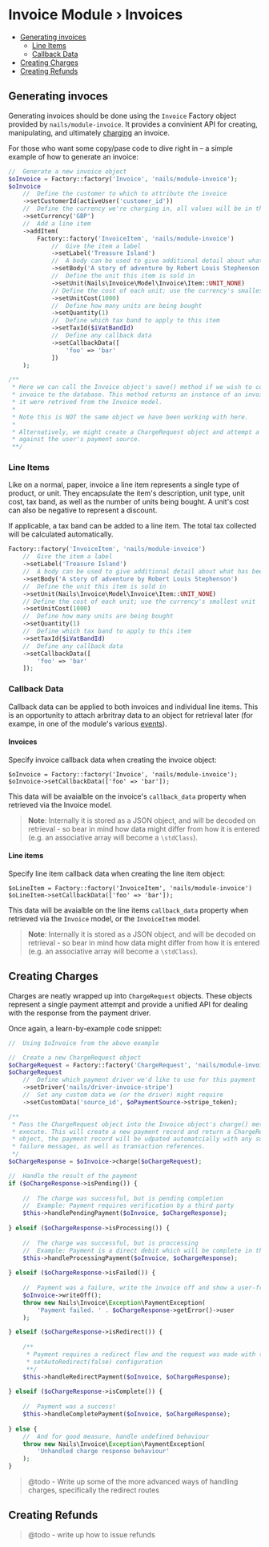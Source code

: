# Invoice Module › Invoices

- [Generating invoices](#generating-invoices)
  - [Line Items](#line-items)
  - [Callback Data](#callback-data)
- [Creating Charges](#creating-charges)
- [Creating Refunds](#creating-refunds)



## Generating invoces

Generating invoices should be done using the `Invoice` Factory object provided by `nails/module-invoice`. It provides a convinient API for creating, manipulating, and ultimately [charging](#creating-charges) an invoice.

For those who want some copy/pase code to dive right in – a simple example of how to generate an invoice:

```php
//	Generate a new invoice object
$oInvoice = Factory::factory('Invoice', 'nails/module-invoice');
$oInvoice
    //	Define the customer to which to attribute the invoice
    ->setCustomerId(activeUser('customer_id'))
    //	Define the currency we're charging in, all values will be in this currency
    ->setCurrency('GBP')
    //	Add a line item
    ->addItem(
        Factory::factory('InvoiceItem', 'nails/module-invoice')
		    //	Give the item a label
            ->setLabel('Treasure Island')
		    //	A body can be used to give additional detail about what has been purchased
    		->setBody('A story of adventure by Robert Louis Stephenson')
		    //	Define the unit this item is sold in
		    ->setUnit(Nails\Invoice\Model\Invoice\Item::UNIT_NONE)
		    // Define the cost of each unit; use the currency's smallest unit
            ->setUnitCost(1000)
		    //	Define how many units are being bought
            ->setQuantity(1)
    		//	Define which tax band to apply to this item
            ->setTaxId($iVatBandId)
   			//	Define any callback data
            ->setCallbackData([
                'foo' => 'bar'
            ])
    );

/**
 * Here we can call the Invoice object's save() method if we wish to commit this 
 * invoice to the database. This method returns an instance of an invoice as if
 * it were retrived from the Invoice model.
 *
 * Note this is NOT the same object we have been working with here.
 *
 * Alternatively, we might create a ChargeRequest object and attempt a charge
 * against the user's payment source.
 **/
```



### Line Items

Like on a normal, paper, invoice a line item represents a single type of product, or unit. They encapsulate the item's description, unit type, unit cost, tax band, as well as the number of units being bought. A unit's cost can also be negative to represent a discount.

If applicable, a tax band can be added to a line item. The total tax collected will be calculated automatically.

```php
Factory::factory('InvoiceItem', 'nails/module-invoice')
    //	Give the item a label
    ->setLabel('Treasure Island')
    //	A body can be used to give additional detail about what has been purchased
    ->setBody('A story of adventure by Robert Louis Stephenson')
    //	Define the unit this item is sold in
    ->setUnit(Nails\Invoice\Model\Invoice\Item::UNIT_NONE)
    // Define the cost of each unit; use the currency's smallest unit
    ->setUnitCost(1000)
    //	Define how many units are being bought
    ->setQuantity(1)
    //	Define which tax band to apply to this item
    ->setTaxId($iVatBandId)
    //	Define any callback data
    ->setCallbackData([
        'foo' => 'bar'
    ]);
```





### Callback Data

Callback data can be applied to both invoices and individual line items. This is an opportunity to attach arbritray data to an object for retrieval later (for exampe, in one of the module's various [events](events.md)).

#### Invoices

Specify invoice callback data when creating the invoice object:

```
$oInvoice = Factory::factory('Invoice', 'nails/module-invoice');
$oInvoice->setCallbackData(['foo' => 'bar']);
```

This data will be avaialble on the invoice's `callback_data` property when retrieved via the Invoice model. 

> **Note**: Internally it is stored as a JSON object, and will be decoded on retrieval - so bear in mind how data might differ from how it is entered (e.g. an associative array will become a `\stdClass`).



#### Line items

Specify line item callback data when creating the line item object:

```
$oLineItem = Factory::factory('InvoiceItem', 'nails/module-invoice')
$oLineItem->setCallbackData(['foo' => 'bar']);
```

This data will be avaialble on the line items `callback_data` property when retrieved via the `Invoice` model, or the `InvoiceItem` model. 

> **Note**: Internally it is stored as a JSON object, and will be decoded on retrieval - so bear in mind how data might differ from how it is entered (e.g. an associative array will become a `\stdClass`).





## Creating Charges

Charges are neatly wrapped up into `ChargeRequest` objects. These objects represent a single payment attempt and provide a unified API for dealing with the response from the payment driver.

Once again, a learn-by-example code snippet:

```php
//	Using $oInvoice from the above example

//	Create a new ChargeRequest object
$oChargeRequest = Factory::factory('ChargeRequest', 'nails/module-invoice');
$oChargeRequest
    //	Define which payment driver we'd like to use for this payment
    ->setDriver('nails/driver-invoice-stripe')
    //	Set any custom data we (or the driver) might require
    ->setCustomData('source_id', $oPaymentSource->stripe_token);

/**
 * Pass the ChargeRequest object into the Invoice object's charge() method to
 * execute. This will create a new payment record and return a ChargeResponse
 * object, the payment record will be udpated automatcially with any success or
 * failure messages, as well as transaction references.
 */
$oChargeResponse = $oInvoice->charge($oChargeRequest);

//	Handle the result of the payment
if ($oChargeResponse->isPending()) {
    
    //	The charge was successful, but is pending completion
    //	Example: Payment requires verification by a third party
    $this->handlePendingPayment($oInvoice, $oChargeResponse);
    
} elseif ($oChargeResponse->isProcessing()) {
    
    //	The charge was successful, but is proccessing
    //	Example: Payment is a direct debit which will be complete in the future
    $this->handleProcessingPayment($oInvoice, $oChargeResponse);
    
} elseif ($oChargeResponse->isFailed()) {
    
    //	Payment was a failure, write the invoice off and show a user-friendly error
    $oInvoice->writeOff();
    throw new Nails\Invoice\Exception\PaymentException(
        'Payment failed. ' . $oChargeResponse->getError()->user
    );

} elseif ($oChargeResponse->isRedirect()) {
    
	/**
	 * Payment requires a redirect flow and the request was made with the
	 * setAutoRedirect(false) configuration
	 **/
    $this->handleRedirectPayment($oInvoice, $oChargeResponse);
    
} elseif ($oChargeResponse->isComplete()) {
    
    //	Payment was a success!
    $this->handleCompletePayment($oInvoice, $oChargeResponse);
    
} else {
    //	And for good measure, handle undefined behaviour
    throw new Nails\Invoice\Exception\PaymentException(
        'Unhandled charge response behaviour'
    );
}
```



> @todo - Write up some of the more advanced ways of handling charges, specifically the redirect routes



## Creating Refunds

> @todo - write up how to issue refunds